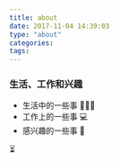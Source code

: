 ```yaml
---
title: about
date: 2017-11-04 14:39:03
type: "about"
categories:
tags:
---
```

### **生活、工作和兴趣**

- 生活中的一些事 🏄🏿‍♂️
- 工作上的一些事 💻
- 感兴趣的一些事 🎨

⏳
